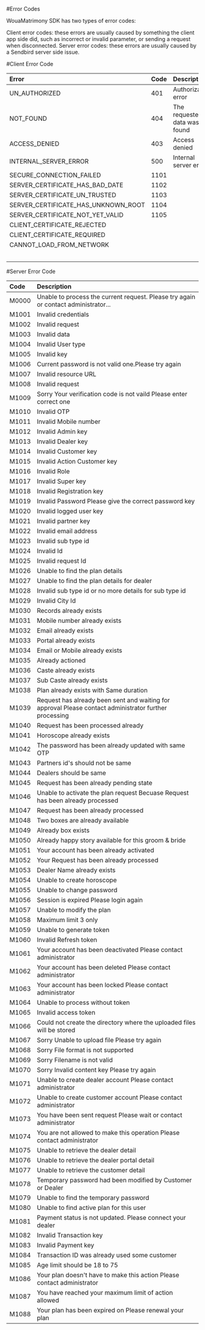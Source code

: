 #Error Codes

WouaMatrimony SDK has two types of error codes:

Client error codes: these errors are usually caused by something the client app side did, such as incorrect or invalid parameter, or sending a request when disconnected.
Server error codes: these errors are usually caused by a Sendbird server side issue.

#Client Error Code

| Error              | Code |Description                          |
| :------------------|:-----|:----------------------------------- |
| UN_AUTHORIZED      | 401  | Authorization error  |
| NOT_FOUND          | 404  | The requested data was not found |
| ACCESS_DENIED      | 403  | Access denied |
| INTERNAL_SERVER_ERROR| 500 | Internal server error|
| SECURE_CONNECTION_FAILED| 1101 | |
| SERVER_CERTIFICATE_HAS_BAD_DATE| 1102  | |
| SERVER_CERTIFICATE_UN_TRUSTED| 1103 | |
| SERVER_CERTIFICATE_HAS_UNKNOWN_ROOT| 1104 | |
| SERVER_CERTIFICATE_NOT_YET_VALID| 1105 | |
| CLIENT_CERTIFICATE_REJECTED| | |
| CLIENT_CERTIFICATE_REQUIRED| | |
| CANNOT_LOAD_FROM_NETWORK| | |
| | | |
| | | |
| | | |
| | | |
| | | |

[comment]: <> (SECURE_CONNECTION_FAILED&#40;1101,"The SSL certificate error. Secure connection failed"&#41;,)

[comment]: <> (SERVER_CERTIFICATE_HAS_BAD_DATE&#40;)

[comment]: <> (1102,)

[comment]: <> ("The SSL certificate error. Server certificate has bad date")

[comment]: <> (&#41;,)

[comment]: <> (SERVER_CERTIFICATE_UN_TRUSTED&#40;1103,"The SSL certificate error. Server certificate untrusted"&#41;,)

[comment]: <> (SERVER_CERTIFICATE_HAS_UNKNOWN_ROOT&#40;)

[comment]: <> (1104,)

[comment]: <> ("The SSL certificate error. Server certificate has unknown root")

[comment]: <> (&#41;,)

[comment]: <> (SERVER_CERTIFICATE_NOT_YET_VALID&#40;)

[comment]: <> (1105,)

[comment]: <> ("The SSL certificate error. Server certificate not yet valid")

[comment]: <> (&#41;,)

[comment]: <> (CLIENT_CERTIFICATE_REJECTED&#40;1106,"The SSL certificate error. Client certificate rejected"&#41;,)

[comment]: <> (CLIENT_CERTIFICATE_REQUIRED&#40;1107,"The SSL certificate error. Client certificate required"&#41;,)

[comment]: <> (CANNOT_LOAD_FROM_NETWORK&#40;1108,"The SSL certificate error. Cannot load from network"&#41;)

#Server Error Code

| Code        | Description                          |
| :---------- | :----------------------------------- |
| M0000       |  Unable to process the current request. Please try again or contact administrator...  |
| M1001       |  Invalid credentials |
| M1002    |  Invalid request |
| M1003    | Invalid data |
| M1004    | Invalid User type|
| M1005    | Invalid key   |
| M1006    | Current password is not valid one.Please try again|
| M1007    | Invalid resource URL|
| M1008    | Invalid request |
| M1009    | Sorry Your verification code is not vaild Please enter correct one|
| M1010    | Invalid OTP|
| M1011    | Invalid Mobile number|
| M1012    | Invalid Admin key|
| M1013    | Invalid Dealer key|
| M1014    | Invalid Customer key|
| M1015    | Invalid Action Customer key|
| M1016    | Invalid Role|
| M1017    | Invalid Super key|
| M1018    | Invalid Registration key|
| M1019    | Invalid Password Please give the correct password key|
| M1020    | Invalid logged user key|
| M1021    | Invalid partner key|
| M1022    | Invalid email address|
| M1023    | Invalid sub type id|
| M1024    | Invalid Id|
| M1025    | Invalid request Id|
| M1026    | Unable to find the plan details|
| M1027    | Unable to find the plan details for dealer|
| M1028    | Invalid sub type id or no more details for sub type id|
| M1029    | Invalid City Id|
| M1030    | Records already exists|
| M1031    | Mobile number already exists|
| M1032    | Email already exists|
| M1033    | Portal already exists|
| M1034    | Email or Mobile already exists|
| M1035    | Already actioned| 
| M1036    | Caste already exists|
| M1037    | Sub Caste already exists|
| M1038    | Plan already exists with Same duration|
| M1039    | Request has already been sent and waiting for approval Please contact administrator further processing|
| M1040    | Request has been processed already|
| M1041    | Horoscope already exists|
| M1042    | The password has been already updated with same OTP|
| M1043    | Partners id's should not be same|
| M1044    | Dealers should be same|
| M1045    | Request has been already pending state|
| M1046    | Unable to activate the plan request Becuase Request has been already processed|
| M1047    | Request has been already processed|
| M1048    | Two boxes are already available|
| M1049    | Already box exists|
| M1050    | Already happy story available for this groom & bride|
| M1051    | Your account has been already activated|
| M1052    | Your Request has been already processed|
| M1053    | Dealer Name already exists|
| M1054    | Unable to create horoscope|
| M1055    | Unable to change password|
| M1056    | Session is expired Please login again|
| M1057    | Unable to modify the plan|
| M1058    | Maximum limit 3 only|
| M1059    | Unable to generate token|
| M1060    | Invalid Refresh token|
| M1061    | Your account has been deactivated Please contact administrator|
| M1062    | Your account has been deleted Please contact administrator|
| M1063    | Your account has been locked Please contact administrator|
| M1064    | Unable to process without token|
| M1065    | Invalid access token|
| M1066    | Could not create the directory where the uploaded files will be stored|
| M1067    | Sorry Unable to upload file Please try again|
| M1068    | Sorry File format is not supported|
| M1069    | Sorry Filename is not valid|
| M1070    | Sorry Invalid content key Please try again|
| M1071    | Unable to create dealer account Please contact administrator|
| M1072    | Unable to create customer account Please contact administrator|
| M1073    | You have been sent request Please wait or contact administrator|
| M1074    | You are not allowed to make this operation Please contact administrator|
| M1075    | Unable to retrieve the dealer detail|
| M1076    | Unable to retrieve the dealer portal detail|
| M1077    | Unable to retrieve the customer detail|
| M1078    | Temporary password had been modified by Customer or Dealer|
| M1079    | Unable to find the temporary password|
| M1080    | Unable to find active plan for this user|
| M1081    | Payment status is not updated. Please connect your dealer|
| M1082    | Invalid Transaction key|
| M1083    | Invalid Payment key|
| M1084    | Transaction ID was already used some customer|
| M1085    | Age limit should be 18 to 75|
| M1086    | Your plan doesn't have to make this action Please contact administrator|
| M1087    | You have reached your maximum limit of action allowed|
| M1088    | Your plan has been expired on Please renewal your plan|







